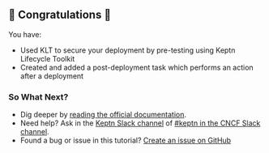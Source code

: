 ## 🎉 Congratulations 🎉
You have:

- Used KLT to secure your deployment by pre-testing using Keptn Lifecycle Toolkit
- Created and added a post-deployment task which performs an action after a deployment

### So What Next?

- Dig deeper by [reading the official documentation](https://lifecycle.keptn.sh).
- Need help? Ask in the [Keptn Slack channel](https://slack.keptn.sh) of [#keptn in the CNCF Slack channel](https://cloud-native.slack.com/archives/C017GAX90GM).
- Found a bug or issue in this tutorial? [Create an issue on GitHub](https://github.com/SuperAayush/KLT-Killercoda/issues/new)
